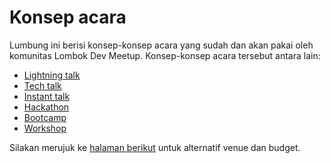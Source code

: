 # Konsep acara

Lumbung ini berisi konsep-konsep acara yang sudah dan akan pakai oleh komunitas Lombok Dev Meetup. Konsep-konsep acara tersebut antara lain:

- [Lightning talk](/lightning-talks.md)
- [Tech talk](/tech-talks.md)
- [Instant talk](/instant-talk.md)
- [Hackathon](/hackathon.md)
- [Bootcamp](/bootcamp.md)
- [Workshop](/workshop.md)

Silakan merujuk ke [halaman berikut](/budget-and-venues.md) untuk alternatif venue dan budget.
